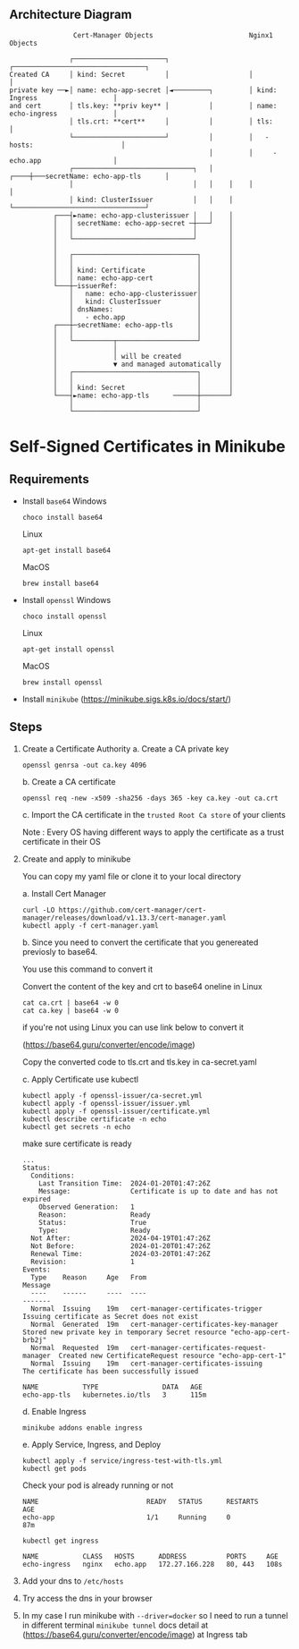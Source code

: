 ## Architecture Diagram

```
                Cert-Manager Objects                        Nginx1 Objects

               ┌───────────────────────┐                    ┌─────────────────────────────────┐
Created CA     │ kind: Secret          │                    │                                 │
private key ──►│ name: echo-app-secret │◄─────────┐         │ kind: Ingress                   │
and cert       │ tls.key: **priv key** │          │         │ name: echo-ingress              │
               │ tls.crt: **cert**     │          │         │ tls:                            │
               └───────────────────────┘          │         │   - hosts:                      │
                                                  │         │     - echo.app                  │
               ┌──────────────────────────────┐   │    ┌────┼───secretName: echo-app-tls      │
               │                              │   │    │    │                                 │
               │ kind: ClusterIssuer          │   │    │    └─────────────────────────────────┘
           ┌───┤►name: echo-app-clusterissuer │   │    │
           │   │ secretName: echo-app-secret ─┼───┘    │
           │   │                              │        │
           │   └──────────────────────────────┘        │
           │                                           │
           │   ┌───────────────────────────────┐       │
           │   │                               │       │
           │   │ kind: Certificate             │       │
           │   │ name: echo-app-cert           │       │
           └───┼─issuerRef:                    │       │
               │   name: echo-app-clusterissuer│       │
               │   kind: ClusterIssuer         │       │
               │ dnsNames:                     │       │
               │   - echo.app                  │       │
           ┌───┼─secretName: echo-app-tls      │       │
           │   │                               │       │
           │   └──────────┬────────────────────┘       │
           │              │                            │
           │              │ will be created            │
           │              ▼ and managed automatically  │
           │   ┌───────────────────────────────┐       │
           │   │                               │       │
           │   │ kind: Secret                  │       │
           └───┤►name: echo-app-tls      ──────┼───────┘
               │                               │
               └───────────────────────────────┘
```

# Self-Signed Certificates in Minikube

## Requirements
- Install `base64`
  Windows
  ```
  choco install base64
  ```
  Linux
  ```
  apt-get install base64
  ```
  MacOS
  ```
  brew install base64
  ```
- Install `openssl`
  Windows
  ```
  choco install openssl
  ```
  Linux
  ```
  apt-get install openssl
  ```
  MacOS
  ```
  brew install openssl
  ```
- Install `minikube`
  (https://minikube.sigs.k8s.io/docs/start/)

## Steps

1. Create a Certificate Authority
    a. Create a CA private key
    ```
    openssl genrsa -out ca.key 4096
    ```
    b. Create a CA certificate
    ```
    openssl req -new -x509 -sha256 -days 365 -key ca.key -out ca.crt
    ```
    c. Import the CA certificate in the `trusted Root Ca store` of your clients

   Note :
   Every OS having different ways to apply the certificate as a trust certificate in their OS

3. Create and apply to minikube
   
   You can copy my yaml file or clone it to your local directory

   a. Install Cert Manager
      ```
      curl -LO https://github.com/cert-manager/cert-manager/releases/download/v1.13.3/cert-manager.yaml
      kubectl apply -f cert-manager.yaml
      ```
   b. Since you need to convert the certificate that you genereated previosly to base64.
      
      You use this command to convert it

      Convert the content of the key and crt to base64 oneline in Linux
      ```
      cat ca.crt | base64 -w 0
      cat ca.key | base64 -w 0
      ```
      if you're not using Linux you can use link below to convert it

      (https://base64.guru/converter/encode/image)

      Copy the converted code to tls.crt and tls.key in ca-secret.yaml
   
   c. Apply Certificate use kubectl
      ```
      kubectl apply -f openssl-issuer/ca-secret.yml
      kubectl apply -f openssl-issuer/issuer.yml
      kubectl apply -f openssl-issuer/certificate.yml
      kubectl describe certificate -n echo
      kubectl get secrets -n echo
      ```
      make sure certificate is ready
      ```
      ...
      Status:
        Conditions:
          Last Transition Time:  2024-01-20T01:47:26Z
          Message:               Certificate is up to date and has not expired
          Observed Generation:   1
          Reason:                Ready
          Status:                True
          Type:                  Ready
        Not After:               2024-04-19T01:47:26Z
        Not Before:              2024-01-20T01:47:26Z
        Renewal Time:            2024-03-20T01:47:26Z
        Revision:                1
      Events:
        Type    Reason     Age   From                                       Message
        ----    ------     ----  ----                                       -------
        Normal  Issuing    19m   cert-manager-certificates-trigger          Issuing certificate as Secret does not exist
        Normal  Generated  19m   cert-manager-certificates-key-manager      Stored new private key in temporary Secret resource "echo-app-cert-brb2j"
        Normal  Requested  19m   cert-manager-certificates-request-manager  Created new CertificateRequest resource "echo-app-cert-1"
        Normal  Issuing    19m   cert-manager-certificates-issuing          The certificate has been successfully issued
      ```
      ```
      NAME           TYPE                DATA   AGE
      echo-app-tls   kubernetes.io/tls   3      115m
      ```
   d. Enable Ingress
      ```
      minikube addons enable ingress
      ```
   e. Apply Service, Ingress, and Deploy
      ```
      kubectl apply -f service/ingress-test-with-tls.yml
      kubectl get pods
      ```
      Check your pod is already running or not
      ```
      NAME                           READY   STATUS      RESTARTS        AGE
      echo-app                       1/1     Running     0               87m
      ```
      ```
      kubectl get ingress
    
      NAME           CLASS   HOSTS      ADDRESS          PORTS     AGE
      echo-ingress   nginx   echo.app   172.27.166.228   80, 443   108s
      ```
4. Add your dns to `/etc/hosts`
5. Try access the dns in your browser
6. In my case I run minikube with ```--driver=docker``` so I need to run a tunnel in different terminal
   ```minikube tunnel```
   docs detail at (https://base64.guru/converter/encode/image) at Ingress tab

